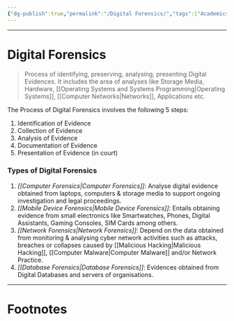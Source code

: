 ```yaml
---
{"dg-publish":true,"permalink":"/Digital Forensics/","tags":["Academics","CyberSec"]}
---
```



---
# Digital Forensics
> Process of identifying, preserving, analysing, presenting Digital Evidences. It includes the area of analyses like Storage Media, Hardware, [[Operating Systems and Systems Programming\|Operating Systems]], [[Computer Networks\|Networks]], Applications etc. 

The Process of Digital Forensics involves the following 5 steps:
 1. Identification of Evidence
 2. Collection of Evidence
 3. Analysis of Evidence
 4. Documentation of Evidence
 5. Presentation of Evidence (in court)

### Types of Digital Forensics
1. *[[Computer Forensics\|Computer Forensics]]*: Analyse digital evidence obtained from laptops, computers & storage media to support ongoing investigation and legal proceedings.
2. *[[Mobile Device Forensics\|Mobile Device Forensics]]*: Entails obtaining evidence from small electronics like Smartwatches, Phones, Digital Assistants, Gaming Consoles, SIM Cards among others.
3. *[[Network Forensics\|Network Forensics]]*: Depend on the data obtained from monitoring & analysing cyber network activities such as attacks, breaches or collapses caused by [[Malicious Hacking\|Malicious Hacking]], [[Computer Malware\|Computer Malware]] and/or Network Practice.
4. *[[Database Forensics\|Database Forensics]]*: Evidences obtained from Digital Databases and servers of organisations.

---
# Footnotes